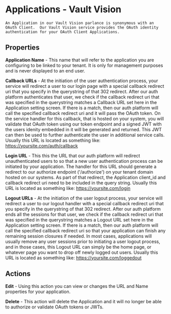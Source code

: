 Applications - Vault Vision 
========

```{note} OAuth Client
An Application in our Vault Vision parlance is synonymous with an OAuth Client.  Our Vault Vision service provides the OAuth identity authentication for your OAuth Client Applications.
```

## Properties

**Application Name** - This name that will refer to the application you are configuring to be linked to your tenant.  It is only for management purposes and is never displayed to an end user.

**Callback URLs** - At the initiation of the user authentication process, your service will redirect a user to our login page with a special callback redirect uri that you specify in the querystring of that 302 redirect.  After our auth platform authenticates that user, we check if the callback redirect uri that was specified in the querystring matches a Callback URL set here in the Application setting screen.  If there is a match, then our auth platform will call the specified callback redirect uri and it will pass the OAuth token.  On the service handler for this callback, that is hosted on your system, you will validate that OAuth token using our token endpoint and a signed JWT with the users idenity embedded in it will be generated and returned.  This JWT can then be used to further authenticate the user in additional service calls. Usually this URL is located as something like: https://yoursite.com/auth/callback 

**Login URL** - This this the URL that our auth platform will redirect unauthenticated users to so that a new user authentication process can be initiated by your application.  The handler for this URL should generate a redirect to our authorize endpoint ('/authorize') on your tenant domain hosted on our systems.  As part of that redirect, the Application client_id and callback redirect uri need to be included in the query string.  Usually this URL is located as something like: https://yoursite.com/login 

**Logout URLs** - At the initiation of the user logout process, your service will redirect a user to our logout handler with a special callback redirect uri that you specify in the querystring of that 302 redirect.  After our auth platform ends all the sessions for that user, we check if the callback redirect uri that was specified in the querystring matches a Logout URL set here in the Application setting screen.  If there is a match, then our auth platform will call the specified callback redirect uri so that your application can finish any remaining session closures if needed.  In most cases, applications will usually remove any user sessions prior to initiating a user logout process, and in those cases, this Logout URL can simply be the home page, or whatever page you want to drop off newly logged out users.  Usually this URL is located as something like: https://yoursite.com/loggedout

## Actions

**Edit** - Using this action you can view or changes the URL and Name properties for your application.

**Delete** - This action will delete the Application and it will no longer be able to authorize or validate OAuth tokens or JWTs.
